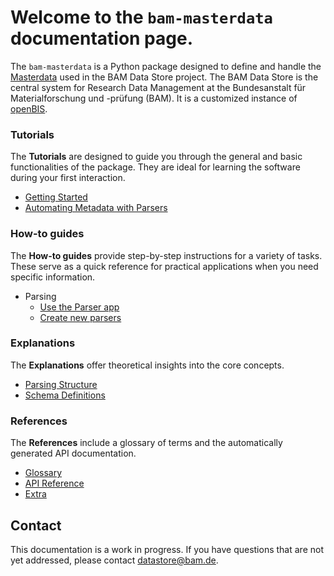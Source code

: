 <!-- ---
hide: toc
--- -->

# Welcome to the `bam-masterdata` documentation page.

The `bam-masterdata` is a Python package designed to define and handle the [Masterdata](references/glossary.md#masterdata) used in the BAM Data Store project. The BAM Data Store is the central system for Research Data Management at the Bundesanstalt für Materialforschung und -prüfung (BAM). It is a customized instance of [openBIS](https://openbis.ch/).
<!-- This documentation page is divided according to the [diataxis method](https://www.diataxis.fr/). -->


<div markdown="block" class="home-grid">

<div markdown="block">

<h3>Tutorials</h3>

The **Tutorials** are designed to guide you through the general and basic functionalities of the package. They are ideal for learning the software during your first interaction.

- [Getting Started](tutorials/getting_started.md)
- [Automating Metadata with Parsers](tutorials/parsing.md)

</div>

<div markdown="block">

<h3>How-to guides</h3>

The **How-to guides** provide step-by-step instructions for a variety of tasks. These serve as a quick reference for practical applications when you need specific information.

- Parsing
    - [Use the Parser app](howtos/parsing/parser_app.md)
    - [Create new parsers](howtos/parsing/create_new_parsers.md)

</div>

<div markdown="block">

<h3>Explanations</h3>

The **Explanations** offer theoretical insights into the core concepts.

- [Parsing Structure](explanations/parsing_structure.md)
- [Schema Definitions](explanations/schema_defs.md)

</div>

<div markdown="block">

<h3>References</h3>

The **References** include a glossary of terms and the automatically generated API documentation.

- [Glossary](references/glossary.md)
- [API Reference](references/api.md)
- [Extra](references/extra.md)

</div>

</div>


## Contact
This documentation is a work in progress. If you have questions that are not yet addressed, please contact [datastore@bam.de](mailto:datastore@bam.de).

